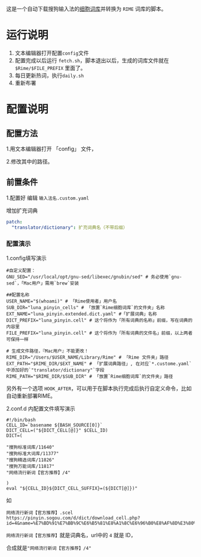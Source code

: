 这是一个自动下载搜狗输入法的[细胞词库](http://pinyin.sogou.com/dict/)并转换为 `RIME` 词库的脚本。

# 运行说明
1. 文本编辑器打开配置`config`文件
2. 配置完成以后运行 `fetch.sh`，脚本退出以后，生成的词库文件就在`$Rime/$FILE_PREFIX` 里面了。
3. 每日更新热词，执行`daily.sh`
4. 重新布署


# 配置说明
## 配置方法
1.用文本编辑器打开 「config」 文件，

2.修改其中的路径。


## 前置条件
1.配置好
编辑 `输入法名.custom.yaml`

增加扩充词典
```yaml
patch:
  "translator/dictionary": 扩充词典名（不带后缀）
```


### 配置演示
1.config填写演示
```
#自定义配置：
GNU_SED="/usr/local/opt/gnu-sed/libexec/gnubin/sed" # 务必使用`gnu-sed`，「Mac用户」需用`brew`安装

##配置名称
USER_NAME="$(whoami)" # 「Rime使用者」用户名
SUB_DIR="luna_pinyin_cells" # 「放置`Rime细胞词库`的文件夹」名称
EXT_NAME="luna_pinyin.extended.dict.yaml" #「扩展词典」名称
DICT_PREFIX="luna_pinyin.cell" # 这个将作为「所有词典的名称」前缀，写在词典的内容里
FILE_PREFIX="luna_pinyin.cell" # 这个将作为「所有词典的文件名」前缀，以上两者可保持一样

# 生成文件路径，『Mac用户』不能更改！
RIME_DIR="/Users/$USER_NAME/Library/Rime" # 「Rime 文件夹」路径
EXT_PATH="$RIME_DIR/$EXT_NAME" # 「扩展词典路径」, 在对应`*.custome.yaml`中添加好的`"translator/dictionary"`字段
RIME_PATH="$RIME_DIR/$SUB_DIR" # 「放置`Rime细胞词库`的文件夹」路径
```
另外有一个选项 `HOOK_AFTER`，可以用于在脚本执行完成后执行自定义命令，比如自动重新部署RIME。

2.conf.d 内配置文件填写演示
```
#!/bin/bash
CELL_ID=`basename ${BASH_SOURCE[0]}`
DICT_CELL=("${DICT_CELL[@]}" $CELL_ID)
DICT=(

"搜狗标准词库/11640"
"搜狗标准大词库/11377"
"搜狗精选词库/11826"
"搜狗万能词库/11817"
"网络流行新词【官方推荐】/4"

)
eval "${CELL_ID}${DICT_CELL_SUFFIX}=(${DICT[@]})"
```

如
```
网络流行新词【官方推荐】.scel
https://pinyin.sogou.com/d/dict/download_cell.php?id=4&name=%E7%BD%91%E7%BB%9C%E6%B5%81%E8%A1%8C%E6%96%B0%E8%AF%8D%E3%80%90%E5%AE%98%E6%96%B9%E6%8E%A8%E8%8D%90%E3%80%91&f=detail
```
`网络流行新词【官方推荐】`就是词典名，url中的 `4` 就是 ID，

合成就是`"网络流行新词【官方推荐】/4"`




